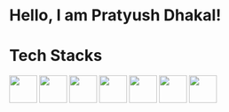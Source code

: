 <h1>Hello, I am Pratyush Dhakal!</h1>

<h1>Tech Stacks</h1>
<div style="align: center;">
  
<a href="#"><img src="https://cdn.svgporn.com/logos/react.svg" style="width: 50px;"/></a>
<a href="#"><img src="https://cdn.svgporn.com/logos/javascript.svg" style="width: 50px;"/></a>
<a href="#"><img src="https://cdn.svgporn.com/logos/react-query-icon.svg" style="width: 50px;"/></a>
<a href="#"><img src="https://cdn.svgporn.com/logos/tailwindcss-icon.svg" style="width: 50px;"/></a>
<a href="#"><img src="https://cdn.svgporn.com/logos/css-3.svg" style="width: 50px;"/></a>
<a href="#"><img src="https://cdn.svgporn.com/logos/redux.svg" style="width: 50px;"/></a>
<a href="#"><img src="https://cdn.svgporn.com/logos/html-5.svg" style="width: 50px;"/></a>

</div>



